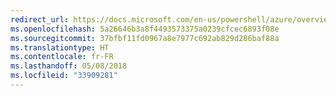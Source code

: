 ```yaml
---
redirect_url: https://docs.microsoft.com/en-us/powershell/azure/overview
ms.openlocfilehash: 5a26646b3a8f4493573375a0239cfcec6893f08e
ms.sourcegitcommit: 37bfbf11fd0967a8e7977c692ab829d286baf88a
ms.translationtype: HT
ms.contentlocale: fr-FR
ms.lasthandoff: 05/08/2018
ms.locfileid: "33909281"
---
```

